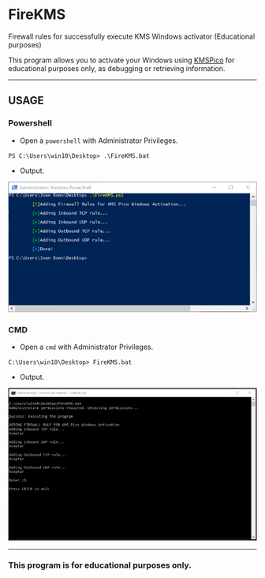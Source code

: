 # FireKMS
Firewall rules for successfully execute KMS Windows activator (Educational purposes)

This program allows you to activate your Windows using [KMSPico](https://www.quora.com/What-is-KMSpico-and-can-it-activate-Windows-10-from-a-KMSpico-activated-Windows-8-1) for educational purposes only, as debugging or retrieving information.

***

## USAGE

### Powershell

+ Open a `powershell` with Administrator Privileges.
~~~~
PS C:\Users\win10\Desktop> .\FireKMS.bat
~~~~

+ Output.

![FireKMS](FireKMS_ps.png)

### CMD

+ Open a `cmd` with Administrator Privileges.
~~~~
C:\Users\win10\Desktop> FireKMS.bat
~~~~

+ Output.

![FireKMS](FireKMS.png)

***

### This program is for educational purposes only.
